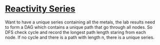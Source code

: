 # [Reactivity Series](https://open.kattis.com/problems/reactivity)

Want to have a unique series containing all the metals, the lab results need to form a DAG which contains a unique path that go through all nodes. So DFS check cycle and record the longest path length staring from each node. If no cycle and there is a path with length n, there is a unique series.
